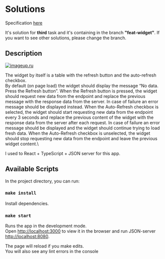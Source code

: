 # Solutions

Specification [here](https://docs.google.com/document/d/1hpjLfMBbEkPCSd7kY--Hvy1CHx68l1Q6BzCyyMSLSPw/edit)

It's solution for **third** task and it's containing in the branch **"feat-widget"**. If you want to see other solutions, please change the branch.

## Description

[![imageup.ru](https://imageup.ru/img165/4160186/screenshot-2023-01-10-at-131023.jpg)](https://imageup.ru/img165/4160186/screenshot-2023-01-10-at-131023.jpg.html)

The widget by itself is a table with the refresh button and the auto-refresh checkbox.\
By default (on page load) the widget should display the message “No data. Press the Refresh button”.
When the Refresh button is pressed, the widget should request new data from the endpoint and replace the previous message with the response data from the server. In case of failure an error message should be displayed instead.
When the Auto-Refresh checkbox is selected, the widget should start requesting new data from the endpoint every 3 seconds and replace the previous content of the widget with the response data from the server after each request. In case of failure an error message should be displayed and the widget should continue trying to load fresh data. When the Auto-Refresh checkbox is unselected, the widget should stop requesting new data from the endpoint and leave the previous widget content.\

I used to React + TypeScript + JSON server for this app.

## Available Scripts

In the project directory, you can run:

### `make install`

Install dependencies.

### `make start`

Runs the app in the development mode.\
Open [http://localhost:3000](http://localhost:3000) to view it in the browser and run JSON-server [http://localhost:8080](http://localhost:8080).

The page will reload if you make edits.\
You will also see any lint errors in the console
